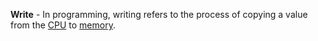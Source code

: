 **Write** - In programming, writing refers to the process of copying a value from the [CPU](/docs/Definitions/CPU) to [memory](docs/Definitions/Memory.md).
